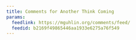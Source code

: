 ```yaml
---
title: Comments for Another Think Coming
params:
  feedlink: https://mguhlin.org/comments/feed/
  feedid: b2169f49865446aa1933e6275a76f549
---
```

